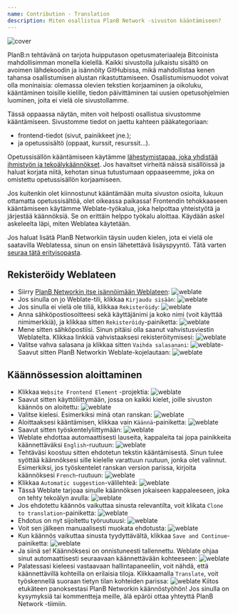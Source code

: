 ```yaml
---
name: Contribution - Translation
description: Miten osallistua PlanB Network -sivuston kääntämiseen?
---
```

![cover](assets/cover.webp)

PlanB:n tehtävänä on tarjota huipputason opetusmateriaaleja Bitcoinista mahdollisimman monella kielellä. Kaikki sivustolla julkaistu sisältö on avoimen lähdekoodin ja isännöity GitHubissa, mikä mahdollistaa kenen tahansa osallistumisen alustan rikastuttamiseen. Osallistumismuodot voivat olla moninaisia: olemassa olevien tekstien korjaaminen ja oikoluku, kääntäminen toisille kielille, tiedon päivittäminen tai uusien opetusohjelmien luominen, joita ei vielä ole sivustollamme.

Tässä oppaassa näytän, miten voit helposti osallistua sivustomme kääntämiseen. Sivustomme tiedot on jaettu kahteen pääkategoriaan:
- frontend-tiedot (sivut, painikkeet jne.);
- ja opetussisältö (oppaat, kurssit, resurssit...).

Opetussisällön kääntämiseen käytämme [lähestymistapaa, joka yhdistää ihmistyön ja tekoälykäännökset](https://github.com/Asi0Flammeus/LLM-Translator). Jos havaitset virheitä näissä sisällöissä ja haluat korjata niitä, kehotan sinua tutustumaan oppaaseemme, joka on omistettu opetussisällön korjaamiseen.

Jos kuitenkin olet kiinnostunut kääntämään muita sivuston osioita, lukuun ottamatta opetussisältöä, olet oikeassa paikassa! Frontendin tehokkaaseen kääntämiseen käytämme Weblate-työkalua, joka helpottaa yhteistyötä ja järjestää käännöksiä. Se on erittäin helppo työkalu aloittaa. Käydään askel askeleelta läpi, miten Weblatea käytetään.

Jos haluat lisätä PlanB Networkiin täysin uuden kielen, jota ei vielä ole saatavilla Weblatessa, sinun on ensin lähetettävä lisäyspyyntö. Tätä varten [seuraa tätä erityisopasta](https://planb.network/tutorials/others/add-new-language-weblate).

## Rekisteröidy Weblateen

- Siirry [PlanB Networkin itse isännöimään Weblateen](https://weblate.planb.network/):
![weblate](assets/01.webp)
- Jos sinulla on jo Weblate-tili, klikkaa `Kirjaudu sisään`:
![weblate](assets/02.webp)
- Jos sinulla ei vielä ole tiliä, klikkaa `Rekisteröidy`:
![weblate](assets/03.webp)
- Anna sähköpostiosoitteesi sekä käyttäjänimi ja koko nimi (voit käyttää nimimerkkiä), ja klikkaa sitten `Rekisteröidy`-painiketta:
![weblate](assets/04.webp)
- Mene sitten sähköpostiisi. Sinun pitäisi olla saanut vahvistusviestin Weblatelta. Klikkaa linkkiä vahvistaaksesi rekisteröitymisesi:
![weblate](assets/05.webp)
- Valitse vahva salasana ja klikkaa sitten `Vaihda salasanani`:
![weblate](assets/06.webp)- Saavut sitten PlanB Networkin Weblate-kojelautaan: 
![weblate](assets/07.webp)

## Käännössession aloittaminen

- Klikkaa `Website Frontend Element` -projektia:
![weblate](assets/08.webp)
- Saavut sitten käyttöliittymään, jossa on kaikki kielet, joille sivuston käännös on aloitettu:
![weblate](assets/09.webp)
- Valitse kielesi. Esimerkiksi minä otan ranskan:
![weblate](assets/10.webp)
- Aloittaaksesi kääntämisen, klikkaa vain `Käännä`-painiketta:
![weblate](assets/11.webp)
- Saavut sitten työskentelyliittymään:
![weblate](assets/12.webp)
- Weblate ehdottaa automaattisesti lauseita, kappaleita tai jopa painikkeita käännettäväksi `English`-ruutuun: ![weblate](assets/13.webp)
- Tehtäväsi koostuu sitten ehdotetun tekstin kääntämisestä. Sinun tulee syöttää käännöksesi sille kielelle varattuun ruutuun, jonka olet valinnut. Esimerkiksi, jos työskentelet ranskan version parissa, kirjoita käännöksesi `French`-ruutuun: ![weblate](assets/14.webp)
- Klikkaa `Automatic suggestion`-välilehteä: ![weblate](assets/15.webp)
- Tässä Weblate tarjoaa sinulle käännöksen jokaiseen kappaleeseen, joka on tehty tekoälyn avulla: ![weblate](assets/16.webp)
- Jos ehdotettu käännös vaikuttaa sinusta relevantilta, voit klikata `Clone to translation`-painiketta: ![weblate](assets/17.webp)
- Ehdotus on nyt sijoitettu työruutuusi: ![weblate](assets/18.webp)
- Voit sen jälkeen manuaalisesti muokata ehdotusta: ![weblate](assets/19.webp)
- Kun käännös vaikuttaa sinusta tyydyttävältä, klikkaa `Save and Continue`-painiketta: ![weblate](assets/20.webp)
- Ja siinä se! Käännöksesi on onnistuneesti tallennettu. Weblate ohjaa sinut automaattisesti seuraavaan käännettävään kohteeseen: ![weblate](assets/21.webp)
- Palatessasi kieleesi vastaavaan hallintapaneeliin, voit nähdä, että käännettävillä kohteilla on erilaisia tiloja. Klikkaamalla `Translate`, voit työskennellä suoraan tietyn tilan kohteiden parissa: ![weblate](assets/22.webp)
Kiitos etukäteen panoksestasi PlanB Networkin käännöstyöhön! Jos sinulla on kysymyksiä tai kommentteja meille, älä epäröi ottaa yhteyttä PlanB Network -tiimiin.